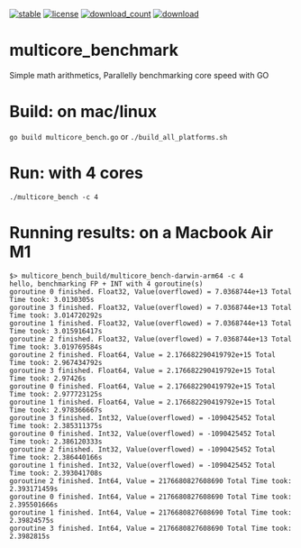 [![stable](https://img.shields.io/badge/stable-stable-green.svg)](https://github.com/c2h2/multicore_benchmark/) 
[![license](https://img.shields.io/github/license/c2h2/multicore_benchmark.svg?style=plastic)]() 
[![download_count](https://img.shields.io/github/downloads/c2h2/multicore_benchmark/total.svg?style=plastic)](https://github.com/c2h2/multicore_benchmark/releases) 
[![download](https://img.shields.io/github/release/c2h2/multicore_benchmark.svg?style=plastic)](https://github.com/c2h2/multicore_benchmark/releases)

# multicore_benchmark
Simple math arithmetics, Parallelly benchmarking core speed with GO 


# Build: on mac/linux
```go build multicore_bench.go``` or ```./build_all_platforms.sh ```

# Run: with 4 cores
```./multicore_bench -c 4```
 
# Running results: on a Macbook Air M1
```
$> multicore_bench_build/multicore_bench-darwin-arm64 -c 4
hello, benchmarking FP + INT with 4 goroutine(s)
goroutine 0 finished. Float32, Value(overflowed) = 7.0368744e+13 Total Time took: 3.0130305s
goroutine 3 finished. Float32, Value(overflowed) = 7.0368744e+13 Total Time took: 3.014720292s
goroutine 1 finished. Float32, Value(overflowed) = 7.0368744e+13 Total Time took: 3.015916417s
goroutine 2 finished. Float32, Value(overflowed) = 7.0368744e+13 Total Time took: 3.019769584s
goroutine 2 finished. Float64, Value = 2.176682290419792e+15 Total Time took: 2.967434792s
goroutine 3 finished. Float64, Value = 2.176682290419792e+15 Total Time took: 2.97426s
goroutine 0 finished. Float64, Value = 2.176682290419792e+15 Total Time took: 2.977723125s
goroutine 1 finished. Float64, Value = 2.176682290419792e+15 Total Time took: 2.978366667s
goroutine 3 finished. Int32, Value(overflowed) = -1090425452 Total Time took: 2.385311375s
goroutine 0 finished. Int32, Value(overflowed) = -1090425452 Total Time took: 2.386120333s
goroutine 2 finished. Int32, Value(overflowed) = -1090425452 Total Time took: 2.386440166s
goroutine 1 finished. Int32, Value(overflowed) = -1090425452 Total Time took: 2.393041708s
goroutine 2 finished. Int64, Value = 2176680827608690 Total Time took: 2.393171459s
goroutine 0 finished. Int64, Value = 2176680827608690 Total Time took: 2.395501666s
goroutine 1 finished. Int64, Value = 2176680827608690 Total Time took: 2.39824575s
goroutine 3 finished. Int64, Value = 2176680827608690 Total Time took: 2.3982815s
 ```
